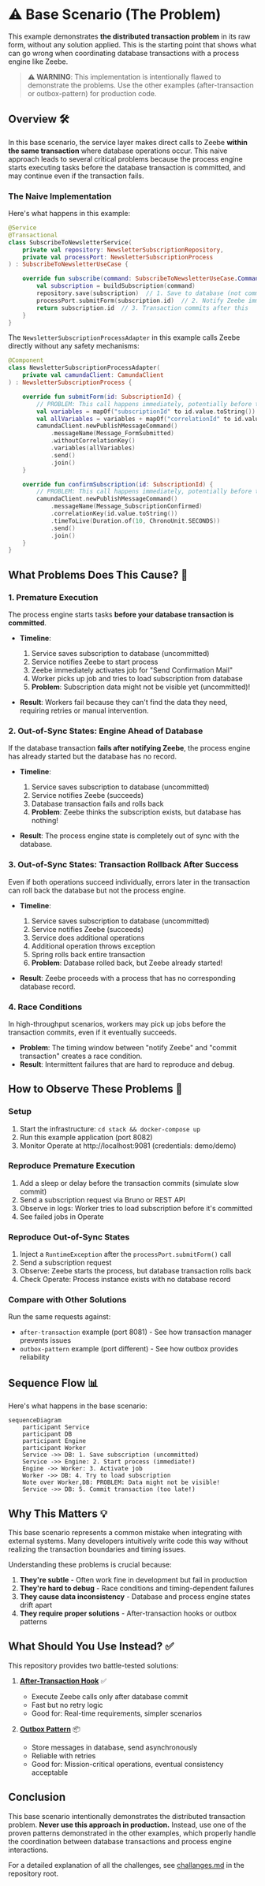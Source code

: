 # ⚠️ Base Scenario (The Problem)

This example demonstrates **the distributed transaction problem** in its raw form, without any solution applied. This is the starting point that shows what can go wrong when coordinating database transactions with a process engine like Zeebe.

> **⚠️ WARNING**: This implementation is intentionally flawed to demonstrate the problems. Use the other examples (after-transaction or outbox-pattern) for production code.

## **Overview** 🛠️

In this base scenario, the service layer makes direct calls to Zeebe **within the same transaction** where database operations occur. This naive approach leads to several critical problems because the process engine starts executing tasks before the database transaction is committed, and may continue even if the transaction fails.

### **The Naive Implementation**

Here's what happens in this example:

```kotlin
@Service
@Transactional
class SubscribeToNewsletterService(
    private val repository: NewsletterSubscriptionRepository,
    private val processPort: NewsletterSubscriptionProcess
) : SubscribeToNewsletterUseCase {

    override fun subscribe(command: SubscribeToNewsletterUseCase.Command): SubscriptionId {
        val subscription = buildSubscription(command)
        repository.save(subscription)  // 1. Save to database (not committed yet!)
        processPort.submitForm(subscription.id)  // 2. Notify Zeebe immediately
        return subscription.id  // 3. Transaction commits after this
    }
}
```

The `NewsletterSubscriptionProcessAdapter` in this example calls Zeebe directly without any safety mechanisms:

```kotlin
@Component
class NewsletterSubscriptionProcessAdapter(
    private val camundaClient: CamundaClient
) : NewsletterSubscriptionProcess {

    override fun submitForm(id: SubscriptionId) {
        // PROBLEM: This call happens immediately, potentially before the DB commit!
        val variables = mapOf("subscriptionId" to id.value.toString())
        val allVariables = variables + mapOf("correlationId" to id.value.toString())
        camundaClient.newPublishMessageCommand()
            .messageName(Message_FormSubmitted)
            .withoutCorrelationKey()
            .variables(allVariables)
            .send()
            .join()
    }

    override fun confirmSubscription(id: SubscriptionId) {
        // PROBLEM: This call happens immediately, potentially before the DB commit!
        camundaClient.newPublishMessageCommand()
            .messageName(Message_SubscriptionConfirmed)
            .correlationKey(id.value.toString())
            .timeToLive(Duration.of(10, ChronoUnit.SECONDS))
            .send()
            .join()
    }
}
```

## **What Problems Does This Cause?** 🚨

### **1. Premature Execution**

The process engine starts tasks **before your database transaction is committed**.

- **Timeline**:
  1. Service saves subscription to database (uncommitted)
  2. Service notifies Zeebe to start process
  3. Zeebe immediately activates job for "Send Confirmation Mail"
  4. Worker picks up job and tries to load subscription from database
  5. **Problem**: Subscription data might not be visible yet (uncommitted)!

- **Result**: Workers fail because they can't find the data they need, requiring retries or manual intervention.

### **2. Out-of-Sync States: Engine Ahead of Database**

If the database transaction **fails after notifying Zeebe**, the process engine has already started but the database has no record.

- **Timeline**:
  1. Service saves subscription to database (uncommitted)
  2. Service notifies Zeebe (succeeds)
  3. Database transaction fails and rolls back
  4. **Problem**: Zeebe thinks the subscription exists, but database has nothing!

- **Result**: The process engine state is completely out of sync with the database.

### **3. Out-of-Sync States: Transaction Rollback After Success**

Even if both operations succeed individually, errors later in the transaction can roll back the database but not the process engine.

- **Timeline**:
  1. Service saves subscription to database (uncommitted)
  2. Service notifies Zeebe (succeeds)
  3. Service does additional operations
  4. Additional operation throws exception
  5. Spring rolls back entire transaction
  6. **Problem**: Database rolled back, but Zeebe already started!

- **Result**: Zeebe proceeds with a process that has no corresponding database record.

### **4. Race Conditions**

In high-throughput scenarios, workers may pick up jobs before the transaction commits, even if it eventually succeeds.

- **Problem**: The timing window between "notify Zeebe" and "commit transaction" creates a race condition.
- **Result**: Intermittent failures that are hard to reproduce and debug.

## **How to Observe These Problems** 🔬

### **Setup**
1. Start the infrastructure: `cd stack && docker-compose up`
2. Run this example application (port 8082)
3. Monitor Operate at http://localhost:9081 (credentials: demo/demo)

### **Reproduce Premature Execution**
1. Add a sleep or delay before the transaction commits (simulate slow commit)
2. Send a subscription request via Bruno or REST API
3. Observe in logs: Worker tries to load subscription before it's committed
4. See failed jobs in Operate

### **Reproduce Out-of-Sync States**
1. Inject a `RuntimeException` after the `processPort.submitForm()` call
2. Send a subscription request
3. Observe: Zeebe starts the process, but database transaction rolls back
4. Check Operate: Process instance exists with no database record

### **Compare with Other Solutions**
Run the same requests against:
- `after-transaction` example (port 8081) - See how transaction manager prevents issues
- `outbox-pattern` example (port different) - See how outbox provides reliability

## **Sequence Flow** 📊

Here's what happens in the base scenario:

```mermaid
sequenceDiagram
    participant Service
    participant DB
    participant Engine
    participant Worker
    Service ->> DB: 1. Save subscription (uncommitted)
    Service ->> Engine: 2. Start process (immediate!)
    Engine ->> Worker: 3. Activate job
    Worker ->> DB: 4. Try to load subscription
    Note over Worker,DB: PROBLEM: Data might not be visible!
    Service ->> DB: 5. Commit transaction (too late!)
```

## **Why This Matters** 💡

This base scenario represents a common mistake when integrating with external systems. Many developers intuitively write code this way without realizing the transaction boundaries and timing issues.

Understanding these problems is crucial because:
1. **They're subtle** - Often work fine in development but fail in production
2. **They're hard to debug** - Race conditions and timing-dependent failures
3. **They cause data inconsistency** - Database and process engine states drift apart
4. **They require proper solutions** - After-transaction hooks or outbox patterns

## **What Should You Use Instead?** ✅

This repository provides two battle-tested solutions:

1. **[After-Transaction Hook](../after-transaction/README.md)** ✅
   - Execute Zeebe calls only after database commit
   - Fast but no retry logic
   - Good for: Real-time requirements, simpler scenarios

2. **[Outbox Pattern](../outbox-pattern/README.md)** 📦
   - Store messages in database, send asynchronously
   - Reliable with retries
   - Good for: Mission-critical operations, eventual consistency acceptable

## **Conclusion**

This base scenario intentionally demonstrates the distributed transaction problem. **Never use this approach in production.** Instead, use one of the proven patterns demonstrated in the other examples, which properly handle the coordination between database transactions and process engine interactions.

For a detailed explanation of all the challenges, see [challanges.md](../../challanges.md) in the repository root.
